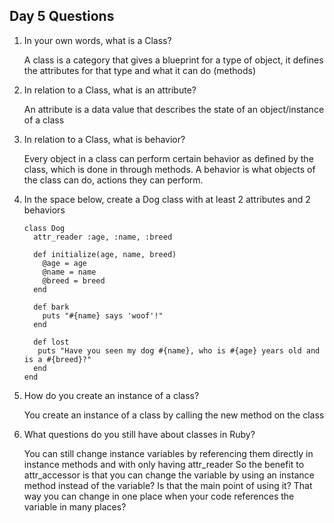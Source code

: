 ## Day 5 Questions

1. In your own words, what is a Class?

    A class is a category that gives a blueprint for a type of object, it
    defines the attributes for that type and what it can do (methods)

1. In relation to a Class, what is an attribute?


    An attribute is a data value that describes the state of an object/instance
    of a class

1. In relation to a Class, what is behavior?

    Every object in a class can perform certain behavior as defined by the class,
    which is done in through methods. A behavior is what objects of the class can
    do, actions they can perform.

1. In the space below, create a Dog class with at least 2 attributes and 2 behaviors

       class Dog
         attr_reader :age, :name, :breed

         def initialize(age, name, breed)
           @age = age
           @name = name
           @breed = breed
         end

         def bark
           puts "#{name} says 'woof'!"
         end

         def lost
          puts "Have you seen my dog #{name}, who is #{age} years old and is a #{breed}?"
         end
       end  


1. How do you create an instance of a class?

     You create an instance of a class by calling the new method on the class


1. What questions do you still have about classes in Ruby?

     You can still change instance variables by referencing them directly in
     instance methods and with only having attr_reader
     So the benefit to attr_accessor is that you can change the variable by
     using an instance method instead of the variable? Is that the main point of
     using it? That way you can change in one place when your code references the
     variable in many places?
